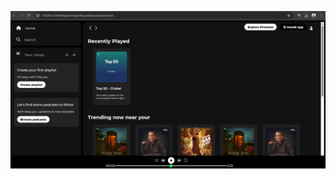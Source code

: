 
![image alt](https://github.com/Ronix-malla/Project/blob/5d1f8464cb92005f4c1fa2a3f8948d18c40249a9/Screenshot%202025-03-21%20131736.png)
